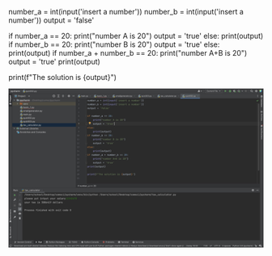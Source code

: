 number_a = int(input('insert a number'))
number_b = int(input('insert a number'))
output = 'false'

if number_a == 20:
    print("number A is 20")
    output = 'true'
else:
    print(output)
if number_b == 20:
    print("number B is 20")
    output = 'true'
else:
    print(output)
if number_a + number_b == 20:
    print("number A+B is 20")
    output = 'true'
print(output)

print(f"The solution is {output}")

![result](quiz2.jpg)
